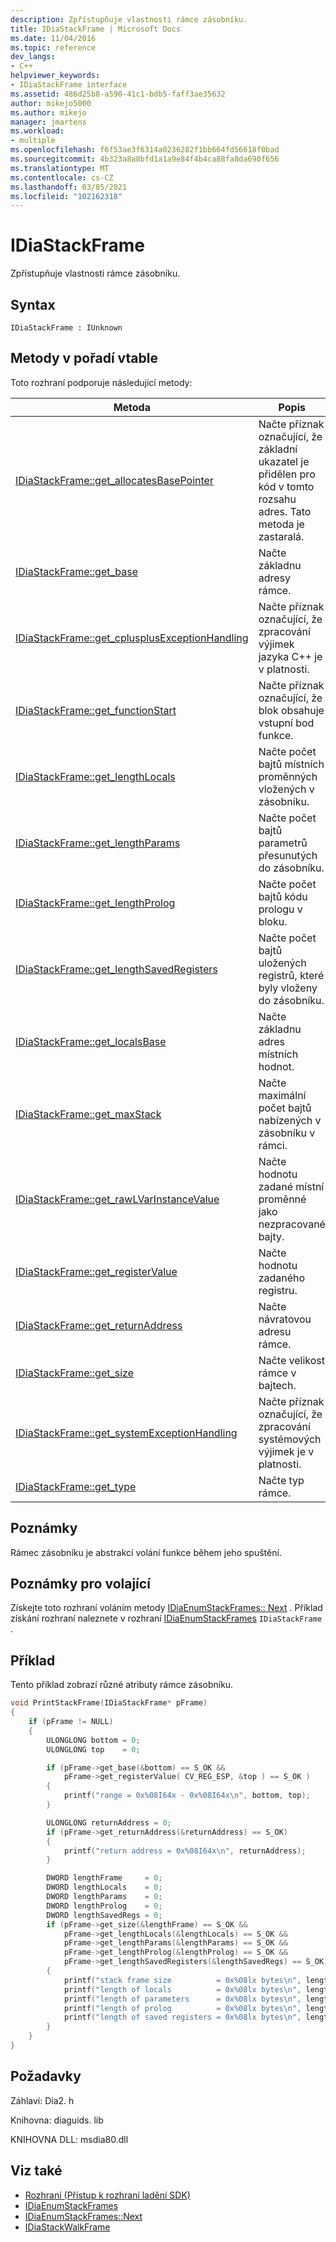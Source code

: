 ```yaml
---
description: Zpřístupňuje vlastnosti rámce zásobníku.
title: IDiaStackFrame | Microsoft Docs
ms.date: 11/04/2016
ms.topic: reference
dev_langs:
- C++
helpviewer_keywords:
- IDiaStackFrame interface
ms.assetid: 486d25b8-a590-41c1-bdb5-faff3ae35632
author: mikejo5000
ms.author: mikejo
manager: jmartens
ms.workload:
- multiple
ms.openlocfilehash: f6f53ae3f6314a0236282f1bb664fd56618f0bad
ms.sourcegitcommit: 4b323a8a8bfd1a1a9e84f4b4ca88fa8da690f656
ms.translationtype: MT
ms.contentlocale: cs-CZ
ms.lasthandoff: 03/05/2021
ms.locfileid: "102162318"
---
```

# <a name="idiastackframe"></a>IDiaStackFrame
Zpřístupňuje vlastnosti rámce zásobníku.

## <a name="syntax"></a>Syntax

```
IDiaStackFrame : IUnknown
```

## <a name="methods-in-vtable-order"></a>Metody v pořadí vtable
Toto rozhraní podporuje následující metody:

|Metoda|Popis|
|------------|-----------------|
|[IDiaStackFrame::get_allocatesBasePointer](../../debugger/debug-interface-access/idiastackframe-get-allocatesbasepointer.md)|Načte příznak označující, že základní ukazatel je přidělen pro kód v tomto rozsahu adres. Tato metoda je zastaralá.|
|[IDiaStackFrame::get_base](../../debugger/debug-interface-access/idiastackframe-get-base.md)|Načte základnu adresy rámce.|
|[IDiaStackFrame::get_cplusplusExceptionHandling](../../debugger/debug-interface-access/idiastackframe-get-cplusplusexceptionhandling.md)|Načte příznak označující, že zpracování výjimek jazyka C++ je v platnosti.|
|[IDiaStackFrame::get_functionStart](../../debugger/debug-interface-access/idiastackframe-get-functionstart.md)|Načte příznak označující, že blok obsahuje vstupní bod funkce.|
|[IDiaStackFrame::get_lengthLocals](../../debugger/debug-interface-access/idiastackframe-get-lengthlocals.md)|Načte počet bajtů místních proměnných vložených v zásobníku.|
|[IDiaStackFrame::get_lengthParams](../../debugger/debug-interface-access/idiastackframe-get-lengthparams.md)|Načte počet bajtů parametrů přesunutých do zásobníku.|
|[IDiaStackFrame::get_lengthProlog](../../debugger/debug-interface-access/idiastackframe-get-lengthprolog.md)|Načte počet bajtů kódu prologu v bloku.|
|[IDiaStackFrame::get_lengthSavedRegisters](../../debugger/debug-interface-access/idiastackframe-get-lengthsavedregisters.md)|Načte počet bajtů uložených registrů, které byly vloženy do zásobníku.|
|[IDiaStackFrame::get_localsBase](../../debugger/debug-interface-access/idiastackframe-get-localsbase.md)|Načte základnu adres místních hodnot.|
|[IDiaStackFrame::get_maxStack](../../debugger/debug-interface-access/idiastackframe-get-maxstack.md)|Načte maximální počet bajtů nabízených v zásobníku v rámci.|
|[IDiaStackFrame::get_rawLVarInstanceValue](../../debugger/debug-interface-access/idiastackframe-get-rawlvarinstancevalue.md)|Načte hodnotu zadané místní proměnné jako nezpracované bajty.|
|[IDiaStackFrame::get_registerValue](../../debugger/debug-interface-access/idiastackframe-get-registervalue.md)|Načte hodnotu zadaného registru.|
|[IDiaStackFrame::get_returnAddress](../../debugger/debug-interface-access/idiastackframe-get-returnaddress.md)|Načte návratovou adresu rámce.|
|[IDiaStackFrame::get_size](../../debugger/debug-interface-access/idiastackframe-get-size.md)|Načte velikost rámce v bajtech.|
|[IDiaStackFrame::get_systemExceptionHandling](../../debugger/debug-interface-access/idiastackframe-get-systemexceptionhandling.md)|Načte příznak označující, že zpracování systémových výjimek je v platnosti.|
|[IDiaStackFrame::get_type](../../debugger/debug-interface-access/idiastackframe-get-type.md)|Načte typ rámce.|

## <a name="remarks"></a>Poznámky
Rámec zásobníku je abstrakcí volání funkce během jeho spuštění.

## <a name="notes-for-callers"></a>Poznámky pro volající
Získejte toto rozhraní voláním metody [IDiaEnumStackFrames:: Next](../../debugger/debug-interface-access/idiaenumstackframes-next.md) . Příklad získání rozhraní naleznete v rozhraní [IDiaEnumStackFrames](../../debugger/debug-interface-access/idiaenumstackframes.md) `IDiaStackFrame` .

## <a name="example"></a>Příklad
Tento příklad zobrazí různé atributy rámce zásobníku.

```C++
void PrintStackFrame(IDiaStackFrame* pFrame)
{
    if (pFrame != NULL)
    {
        ULONGLONG bottom = 0;
        ULONGLONG top    = 0;

        if (pFrame->get_base(&bottom) == S_OK &&
            pFrame->get_registerValue( CV_REG_ESP, &top ) == S_OK )
        {
            printf("range = 0x%08I64x - 0x%08I64x\n", bottom, top);
        }

        ULONGLONG returnAddress = 0;
        if (pFrame->get_returnAddress(&returnAddress) == S_OK)
        {
            printf("return address = 0x%08I64x\n", returnAddress);
        }

        DWORD lengthFrame     = 0;
        DWORD lengthLocals    = 0;
        DWORD lengthParams    = 0;
        DWORD lengthProlog    = 0;
        DWORD lengthSavedRegs = 0;
        if (pFrame->get_size(&lengthFrame) == S_OK &&
            pFrame->get_lengthLocals(&lengthLocals) == S_OK &&
            pFrame->get_lengthParams(&lengthParams) == S_OK &&
            pFrame->get_lengthProlog(&lengthProlog) == S_OK &&
            pFrame->get_lengthSavedRegisters(&lengthSavedRegs) == S_OK)
        {
            printf("stack frame size          = 0x%08lx bytes\n", lengthFrame);
            printf("length of locals          = 0x%08lx bytes\n", lengthLocals);
            printf("length of parameters      = 0x%08lx bytes\n", lengthParams);
            printf("length of prolog          = 0x%08lx bytes\n", lengthProlog);
            printf("length of saved registers = 0x%08lx bytes\n", lengthSavedRegs);
        }
    }
}
```

## <a name="requirements"></a>Požadavky
Záhlaví: Dia2. h

Knihovna: diaguids. lib

KNIHOVNA DLL: msdia80.dll

## <a name="see-also"></a>Viz také
- [Rozhraní (Přístup k rozhraní ladění SDK)](../../debugger/debug-interface-access/interfaces-debug-interface-access-sdk.md)
- [IDiaEnumStackFrames](../../debugger/debug-interface-access/idiaenumstackframes.md)
- [IDiaEnumStackFrames::Next](../../debugger/debug-interface-access/idiaenumstackframes-next.md)
- [IDiaStackWalkFrame](../../debugger/debug-interface-access/idiastackwalkframe.md)
